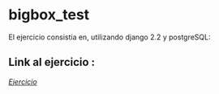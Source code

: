 # bigbox_test

El ejercicio consistia en, utilizando django 2.2 y postgreSQL:



## Link al ejercicio :
*[Ejercicio][1]*

[1]: https://bigboxtest.herokuapp.com/
